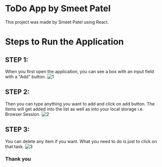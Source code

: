 # **ToDo App by Smeet Patel**
This project was made by Smeet Patel using React.

# **Steps to Run the Application**
## STEP 1:
When you first open the application, you can see a box with an input field with a "Add" button.
![1](https://user-images.githubusercontent.com/90000692/162297986-ab6263c3-7697-4594-9555-53e50d099513.png)

## STEP 2:
Then you can type anything you want to add and click on add button. The items will get added into the list as well as into your local storage i.e. Browser Session.
![2](https://user-images.githubusercontent.com/90000692/162299320-d7652053-03d3-4aa9-b6e7-63ddb4710975.png)

## STEP 3:
You can delete any item if you want. What you need to do is just to click on that task.
![3](https://user-images.githubusercontent.com/90000692/162297953-02c1ed57-5bfa-4df1-bd0e-a14d640d04c2.png)

### Thank you
